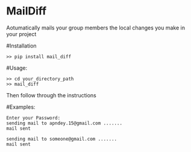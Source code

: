 # MailDiff
Aotumatically mails your group members the local changes you make in your project

#Installation
```
>> pip install mail_diff

```

#Usage:
```
>> cd your_directory_path
>> mail_diff
```
Then follow through the instructions

#Examples:
```
Enter your Password: 
sending mail to apndey.15@gmail.com .......
mail sent

sending mail to someone@gmail.com .......
mail sent
```
